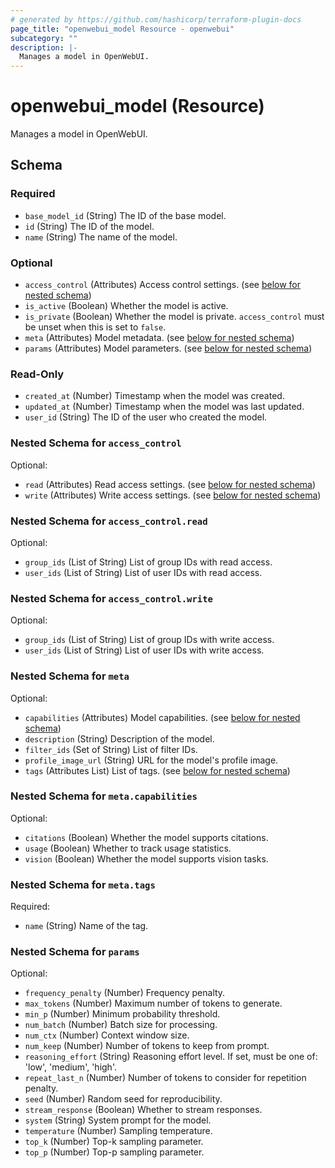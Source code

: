 ```yaml
---
# generated by https://github.com/hashicorp/terraform-plugin-docs
page_title: "openwebui_model Resource - openwebui"
subcategory: ""
description: |-
  Manages a model in OpenWebUI.
---
```


# openwebui_model (Resource)

Manages a model in OpenWebUI.



<!-- schema generated by tfplugindocs -->
## Schema

### Required

- `base_model_id` (String) The ID of the base model.
- `id` (String) The ID of the model.
- `name` (String) The name of the model.

### Optional

- `access_control` (Attributes) Access control settings. (see [below for nested schema](#nestedatt--access_control))
- `is_active` (Boolean) Whether the model is active.
- `is_private` (Boolean) Whether the model is private. `access_control` must be unset when this is set to `false`.
- `meta` (Attributes) Model metadata. (see [below for nested schema](#nestedatt--meta))
- `params` (Attributes) Model parameters. (see [below for nested schema](#nestedatt--params))

### Read-Only

- `created_at` (Number) Timestamp when the model was created.
- `updated_at` (Number) Timestamp when the model was last updated.
- `user_id` (String) The ID of the user who created the model.

<a id="nestedatt--access_control"></a>
### Nested Schema for `access_control`

Optional:

- `read` (Attributes) Read access settings. (see [below for nested schema](#nestedatt--access_control--read))
- `write` (Attributes) Write access settings. (see [below for nested schema](#nestedatt--access_control--write))

<a id="nestedatt--access_control--read"></a>
### Nested Schema for `access_control.read`

Optional:

- `group_ids` (List of String) List of group IDs with read access.
- `user_ids` (List of String) List of user IDs with read access.


<a id="nestedatt--access_control--write"></a>
### Nested Schema for `access_control.write`

Optional:

- `group_ids` (List of String) List of group IDs with write access.
- `user_ids` (List of String) List of user IDs with write access.



<a id="nestedatt--meta"></a>
### Nested Schema for `meta`

Optional:

- `capabilities` (Attributes) Model capabilities. (see [below for nested schema](#nestedatt--meta--capabilities))
- `description` (String) Description of the model.
- `filter_ids` (Set of String) List of filter IDs.
- `profile_image_url` (String) URL for the model's profile image.
- `tags` (Attributes List) List of tags. (see [below for nested schema](#nestedatt--meta--tags))

<a id="nestedatt--meta--capabilities"></a>
### Nested Schema for `meta.capabilities`

Optional:

- `citations` (Boolean) Whether the model supports citations.
- `usage` (Boolean) Whether to track usage statistics.
- `vision` (Boolean) Whether the model supports vision tasks.


<a id="nestedatt--meta--tags"></a>
### Nested Schema for `meta.tags`

Required:

- `name` (String) Name of the tag.



<a id="nestedatt--params"></a>
### Nested Schema for `params`

Optional:

- `frequency_penalty` (Number) Frequency penalty.
- `max_tokens` (Number) Maximum number of tokens to generate.
- `min_p` (Number) Minimum probability threshold.
- `num_batch` (Number) Batch size for processing.
- `num_ctx` (Number) Context window size.
- `num_keep` (Number) Number of tokens to keep from prompt.
- `reasoning_effort` (String) Reasoning effort level. If set, must be one of: 'low', 'medium', 'high'.
- `repeat_last_n` (Number) Number of tokens to consider for repetition penalty.
- `seed` (Number) Random seed for reproducibility.
- `stream_response` (Boolean) Whether to stream responses.
- `system` (String) System prompt for the model.
- `temperature` (Number) Sampling temperature.
- `top_k` (Number) Top-k sampling parameter.
- `top_p` (Number) Top-p sampling parameter.
